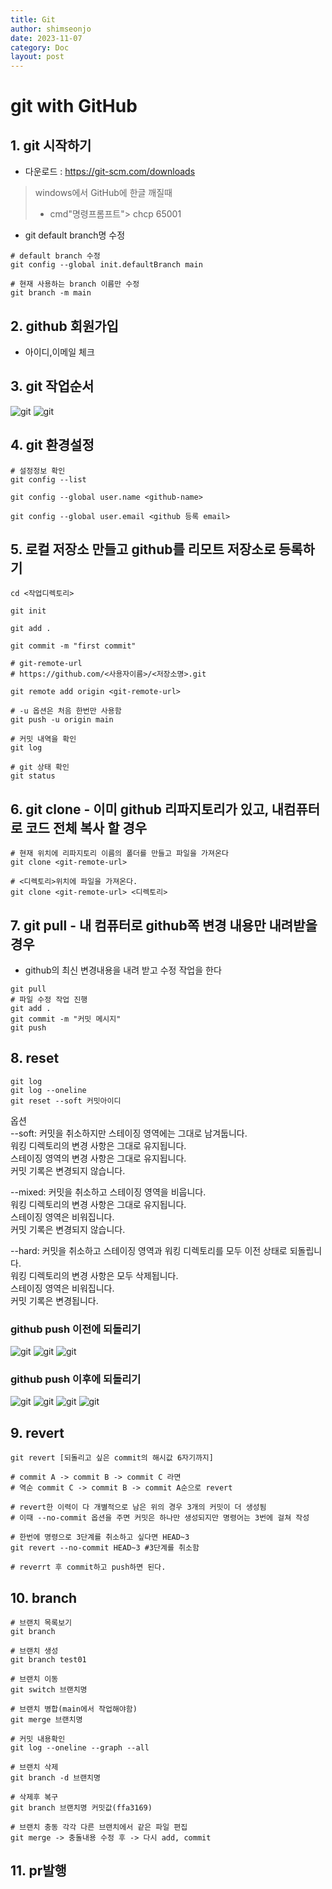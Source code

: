 ```yaml
---
title: Git
author: shimseonjo
date: 2023-11-07
category: Doc
layout: post
---
```

# git with GitHub

## 1. git 시작하기
- 다운로드 :  https://git-scm.com/downloads
> windows에서 GitHub에 한글 깨질때
> - cmd"명령프롬프트"> chcp 65001  

- git default branch명 수정  
```
# default branch 수정
git config --global init.defaultBranch main

# 현재 사용하는 branch 이름만 수정
git branch -m main
```

## 2. github 회원가입
- 아이디,이메일 체크

## 3. git 작업순서
![git](/img/git_3_1.png)
![git](/img/git_3_2.png)

## 4. git 환경설정
```
# 설정정보 확인
git config --list

git config --global user.name <github-name>

git config --global user.email <github 등록 email>

```

## 5. 로컬 저장소 만들고 github를 리모트 저장소로 등록하기
```
cd <작업디렉토리>

git init

git add .

git commit -m "first commit"

# git-remote-url
# https://github.com/<사용자이름>/<저장소명>.git

git remote add origin <git-remote-url>

# -u 옵션은 처음 한번만 사용함
git push -u origin main

# 커밋 내역을 확인
git log

# git 상태 확인
git status
```

## 6. git clone - 이미 github 리파지토리가 있고, 내컴퓨터로 코드 전체 복사 할 경우
```
# 현재 위치에 리파지토리 이름의 폴더를 만들고 파일을 가져온다
git clone <git-remote-url>

# <디렉토리>위치에 파일을 가져온다.
git clone <git-remote-url> <디렉토리>
```


## 7. git pull - 내 컴퓨터로 github쪽 변경 내용만 내려받을 경우 
- github의 최신 변경내용을 내려 받고 수정 작업을 한다
```
git pull
# 파일 수정 작업 진행
git add .
git commit -m "커밋 메시지"
git push
```

## 8. reset
```
git log
git log --oneline
git reset --soft 커밋아이디
```
옵션  
--soft: 커밋을 취소하지만 스테이징 영역에는 그대로 남겨둡니다.  
워킹 디렉토리의 변경 사항은 그대로 유지됩니다.  
스테이징 영역의 변경 사항은 그대로 유지됩니다.  
커밋 기록은 변경되지 않습니다.  

--mixed: 커밋을 취소하고 스테이징 영역을 비웁니다.  
워킹 디렉토리의 변경 사항은 그대로 유지됩니다.  
스테이징 영역은 비워집니다.  
커밋 기록은 변경되지 않습니다.  

--hard: 커밋을 취소하고 스테이징 영역과 워킹 디렉토리를 모두 이전 상태로 되돌립니다.  
워킹 디렉토리의 변경 사항은 모두 삭제됩니다.  
스테이징 영역은 비워집니다.  
커밋 기록은 변경됩니다.  

### github push 이전에 되돌리기
![git](/img/git_6_1.png)
![git](/img/git_6_3.png)
![git](/img/git_6_2.png)

### github push 이후에 되돌리기
![git](/img/git_6_4.png)
![git](/img/git_6_5.png)
![git](/img/git_6_7.png)
![git](/img/git_6_6.png)

## 9. revert
```
git revert [되돌리고 싶은 commit의 해시값 6자기까지]

# commit A -> commit B -> commit C 라면 
# 역순 commit C -> commit B -> commit A순으로 revert

# revert한 이력이 다 개별적으로 남은 위의 경우 3개의 커밋이 더 생성됨
# 이때 --no-commit 옵션을 주면 커밋은 하나만 생성되지만 명령어는 3번에 걸쳐 작성

# 한번에 명령으로 3단계를 취소하고 싶다면 HEAD~3
git revert --no-commit HEAD~3 #3단계를 취소함

# reverrt 후 commit하고 push하면 된다.
```

## 10. branch
```
# 브랜치 목록보기
git branch

# 브랜치 생성
git branch test01

# 브랜치 이동
git switch 브랜치명

# 브랜치 병합(main에서 작업해야함)
git merge 브랜치명

# 커밋 내용확인
git log --oneline --graph --all

# 브랜치 삭제
git branch -d 브랜치명

# 삭제후 복구
git branch 브랜치명 커밋값(ffa3169)

# 브랜치 충동 각각 다른 브랜치에서 같은 파일 편집
git merge -> 충돌내용 수정 후 -> 다시 add, commit
```

## 11. pr발행
